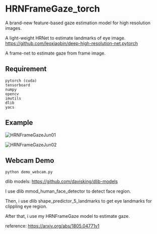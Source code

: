 # HRNFrameGaze_torch
A brand-new feature-based gaze estimation model for high resolution images.

A light-weight HRNet to estimate landmarks of eye image. https://github.com/leoxiaobin/deep-high-resolution-net.pytorch

A frame-net to estimate gaze from frame image.

## Requirement
```
pytorch (cuda)
tensorboard
numpy
opencv
imutils
dlib
yacs
```

## Example
![HRNFrameGazeJun01](https://z3.ax1x.com/2021/05/10/gtSzg1.gif)

![HRNFrameGazeJun02](https://z3.ax1x.com/2021/05/10/gtSx3R.gif)

## Webcam Demo
```
python demo_webcam.py
```
dlib models: https://github.com/davisking/dlib-models

I use dlib mmod_human_face_detector to detect face region.

Then, i use dlib shape_predictor_5_landmarks to get eye landmarks for clippling eye region.

After that, i use my HRNFrameGaze model to estimate gaze.

reference:
https://arxiv.org/abs/1805.04771v1
